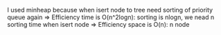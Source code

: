 I used  minheap because when isert node to tree need sorting of priority queue again
=> Efficiency time is O(n^2logn): sorting is nlogn, we nead n sorting time when isert node
=> Efficiency space is O(n): n node
